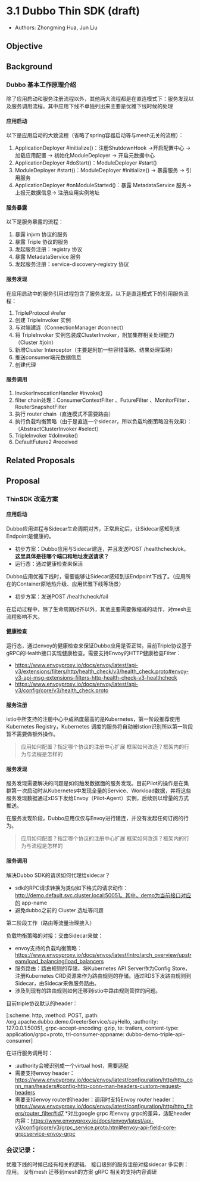 # 3.1 Dubbo Thin SDK (draft)
* Authors: Zhongming Hua, Jun Liu

## Objective
## Background
### Dubbo 基本工作原理介绍

除了应用启动和服务注册流程以外，其他两大流程都是在直连模式下：服务发现以及服务调用流程。其中应用下线不单独列出来主要是优雅下线时候的处理
#### 应用启动
以下是应用启动的大致流程（省略了spring容器启动等与mesh无关的流程）：
1. ApplicationDeployer #initialize()：注册ShutdownHook ->开启配置中心 -> 加载应用配置 -> 初始化ModuleDeployer -> 开启元数据中心
2. ApplicationDeployer #doStart()：ModuleDeployer #start()
3. ModuleDeployer #start()：ModuleDeployer #initialize() -> 暴露服务 -> 引用服务
4. ApplicationDeployer #onModuleStarted()：暴露 MetadataService 服务-> 上报元数据信息-> 注册应用实例地址
#### 服务暴露
   以下是服务暴露的流程：
1. 暴露 injvm 协议的服务
2. 暴露 Triple 协议的服务
3. 发起服务注册：registry 协议
4. 暴露 MetadataService 服务
5. 发起服务注册：service-discovery-registry 协议
#### 服务发现
   在应用启动中的服务引用过程包含了服务发现，以下是直连模式下的引用服务流程：

1. TripleProtocol #refer
2. 创建 TripleInvoker 实例
3. 与对端建连（ConnectionManager #connect）
4. 将 TripleInvoker 实例包装成ClusterInvoker，附加集群相关处理能力（Cluster #join）
5. 新增Cluster Interceptor（主要是附加一些容错策略、结果处理策略）
6. 推送consumer端元数据信息
7. 创建代理

#### 服务调用
1. InvokerInvocationHandler #invoke()
2. filter chain处理：ConsumerContextFilter 、FutureFilter 、MonitorFilter 、RouterSnapshotFilter
3. 执行 router chain（直连模式不需要路由）
4. 执行负载均衡策略（由于是直连一个sidecar，所以负载均衡策略没有效果）：（AbstractClusterInvoker #select）
5. TripleInvoker #doInvoke()
6. DefaultFuture2 #received

## Related Proposals
## Proposal

### ThinSDK 改造方案
#### 应用启动
Dubbo应用进程与Sidecar生命周期对齐，正常启动后，让Sidecar感知到该Endpoint是健康的。
  * 初步方案：Dubbo应用与Sidecar建连，并且发送POST /healthcheck/ok。**这里具体是往哪个端口和地址发送请求？**
  * 运行态：通过健康检查来保活

Dubbo应用优雅下线时，需要能够让Sidecar感知到该Endpoint下线了。（应用所在的Container原地热升级、应用优雅下线等场景）
  * 初步方案：发送POST /healthcheck/fail

在启动过程中，除了生命周期对齐以外，其他主要需要做缩减的动作，对mesh主流程影响不大。

#### 健康检查
运行态，通过envoy的健康检查来保证Dubbo应用是否正常。目前Triple协议基于gRPC的Health接口实现健康检查。需要支持Envoy的HTTP健康检查Filter：
* https://www.envoyproxy.io/docs/envoy/latest/api-v3/extensions/filters/http/health_check/v3/health_check.proto#envoy-v3-api-msg-extensions-filters-http-health-check-v3-healthcheck
* https://www.envoyproxy.io/docs/envoy/latest/api-v3/config/core/v3/health_check.proto


#### 服务注册
istio中所支持的注册中心中成熟度最高的是Kubernetes，第一阶段推荐使用Kubernetes Registry，Kubernetes 调度的服务将自动被Istion识别所以第一阶段暂不需要做额外操作。

> 应用如何配置？指定哪个协议的注册中心扩展
> 框架如何改造？框架内的行为与流程是怎样的

#### 服务发现
服务发现需要解决的问题是如何触发数据面的服务发现。目前Pilot的操作是在集群第一次启动时从Kubernetes中发现全量的Service、Workload数据，并将这些服务发现数据通过xDS下发给Envoy（Pilot-Agent）实例，后续则以增量的方式推送。

在服务发现阶段，Dubbo应用仅仅与Envoy进行建连，并没有发起任何订阅的行为。


> 应用如何配置？指定哪个协议的注册中心扩展
> 框架如何改造？框架内的行为与流程是怎样的

#### 服务调用
解决Dubbo SDK的请求如何代理给sidecar？
  * sdk的RPC请求转换为类似如下格式的请求动作：http://demo.default.svc.cluster.local:50051。其中，demo为当前接口对应的 app-name
  * 避免dubbo之前的 Cluster 选址等问题

第二阶段工作（路由等流量治理接入）

负载均衡策略的对接：交由Sidecar来做：
  * envoy支持的负载均衡策略：https://www.envoyproxy.io/docs/envoy/latest/intro/arch_overview/upstream/load_balancing/load_balancers
  * 服务路由：路由规则的存储，将Kubernetes API Server作为Config Store，注册Kubernetes CRD资源来作为路由规则的存储。通过RDS下发路由规则到Sidecar，由Sidecar来做服务路由。
  * 涉及到现有的路由规则如何迁移到istio中路由规则管控的问题。

目前triple协议默认的header：

[:scheme: http, :method: POST, :path: /org.apache.dubbo.demo.GreeterService/sayHello, :authority: 127.0.0.1:50051, grpc-accept-encoding: gzip, te: trailers, content-type: application/grpc+proto, tri-consumer-appname: dubbo-demo-triple-api-consumer]

在进行服务调用时：
  * :authority会被识别成一个virtual host，需要适配
  * 需要支持envoy header：https://www.envoyproxy.io/docs/envoy/latest/configuration/http/http_conn_man/headers#config-http-conn-man-headers-custom-request-headers
  * 需要支持envoy router的header：调用时支持Envoy router header：https://www.envoyproxy.io/docs/envoy/latest/configuration/http/http_filters/router_filter#id7
  *对比google grpc 和envoy grpc的差异，适配header内容：https://www.envoyproxy.io/docs/envoy/latest/api-v3/config/core/v3/grpc_service.proto.html#envoy-api-field-core-grpcservice-envoy-grpc


### 会议记录：
优雅下线的时候已经有相关的逻辑。
接口级别的服务注册对接sidecar
多实例：应用。
没有mesh 迁移到mesh的方案
gRPC 相关的支持内容调研
